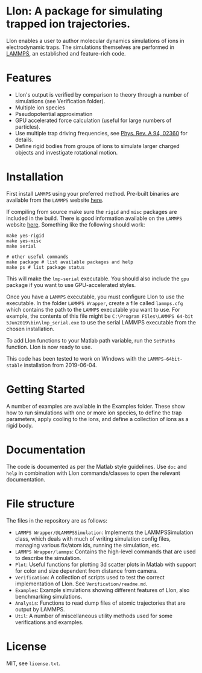 # LIon: A package for simulating trapped ion trajectories.

LIon enables a user to author molecular dynamics simulations of ions in electrodynamic traps.
The simulations themselves are performed in [LAMMPS](https://lammps.sandia.gov/), an established and feature-rich code.

# Features 
* LIon's output is verified by comparison to theory through a number of simulations (see Verification folder).
* Multiple ion species
* Pseudopotential approximation
* GPU accelerated force calculation (useful for large numbers of particles).
* Use multiple trap driving frequencies, see [Phys. Rev. A 94, 02360](https://journals.aps.org/pra/abstract/10.1103/PhysRevA.94.023609) for details.
* Define rigid bodies from groups of ions to simulate larger charged objects and investigate rotational motion.

# Installation

First install `LAMMPS` using your preferred method.
Pre-built binaries are available from the `LAMMPS` website [here](https://lammps.sandia.gov/download.html).

If compiling from source make sure the `rigid` and `misc` packages are included in the build. There is good information available on the `LAMMPS` website [here](https://lammps.sandia.gov/doc/Build.html).
Something like the following should work:
```
make yes-rigid
make yes-misc
make serial

# other useful commands
make package # list available packages and help
make ps # list package status
```
This will make the `lmp-serial` executable. You should also include the `gpu` package if you want to use GPU-accelerated styles.

Once you have a `LAMMPS` executable, you must configure LIon to use the executable. In the folder `LAMMPS Wrapper`, create a file called `lammps.cfg` which contains the path to the `LAMMPS` executable you want to use. For example, the contents of this file might be `C:\Program Files\LAMMPS 64-bit 5Jun2019\bin\lmp_serial.exe` to use the serial LAMMPS executable from the chosen installation.

To add LIon functions to your Matlab path variable, run the `SetPaths` function. LIon is now ready to use.

This code has been tested to work on Windows with the `LAMMPS-64bit-stable` installation from 2019-06-04.

# Getting Started

A number of examples are available in the Examples folder. These show how to run simulations with one or more ion species, to define the trap parameters, apply cooling to the ions, and define a collection of ions as a rigid body.

# Documentation

The code is documented as per the Matlab style guidelines. Use `doc` and `help` in combination with LIon commands/classes to open the relevant documentation.

# File structure

The files in the repository are as follows:
* `LAMMPS Wrapper/@LAMMPSSimulation`: Implements the LAMMPSSimulation class, which deals with much of writing simulation config files, managing various fix/atom ids, running the simulation, etc.
* `LAMMPS Wrapper/lammps`: Contains the high-level commands that are used to describe the simulation.
* `Plot`: Useful functions for plotting 3d scatter plots in Matlab with support for color and size dependent from distance from camera.
* `Verification`: A collection of scripts used to test the correct implementation of LIon. See `Verification/readme.md`.
* `Examples`: Example simulations showing different features of LIon, also benchmarking simulations.
* `Analysis`: Functions to read dump files of atomic trajectories that are output by LAMMPS.
* `Util`: A number of miscellaneous utility methods used for some verifications and examples.

# License 

MIT, see `license.txt`.